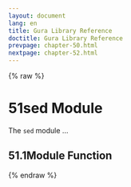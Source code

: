 ```yaml
---
layout: document
lang: en
title: Gura Library Reference
doctitle: Gura Library Reference
prevpage: chapter-50.html
nextpage: chapter-52.html
---
```

{% raw %}
<h1><span class="caption-index-1">51</span>sed Module</h1>
<p>
The <code class="highlighter-rouge">sed</code> module ...
</p>
<h2><span class="caption-index-2">51.1</span><a name="anchor-51-1"></a>Module Function</h2>
<p />

{% endraw %}

